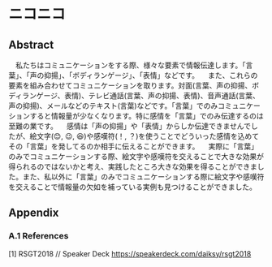 # ニコニコ

## Abstract

　私たちはコミュニケーションをする際、様々な要素で情報伝達します。「言葉」、「声の抑揚」、「ボディランゲージ」、「表情」などです。
　また、これらの要素を組み合わせてコミュニケーションを取ります。対面(言葉、声の抑揚、ボディランゲージ、表情)、テレビ通話(言葉、声の抑揚、表情)、音声通話(言葉、声の抑揚)、メールなどのテキスト(言葉)などです。「言葉」でのみコミュニケーションすると情報量が少なくなります。特に感情を「言葉」でのみ伝達するのは至難の業です。
　感情は「声の抑揚」や「表情」からしか伝達できませんでしたが、絵文字(😊, 😉, 😆)や感嘆符(！, ？)を使うことでどういった感情を込めてその「言葉」を発してるのか相手に伝えることができます。
　実際に「言葉」のみでコミュニケーションする際、絵文字や感嘆符を交えることで大きな効果が得られるのではないかと考え、実践したところ大きな効果を得ることができました。また、私以外に「言葉」のみでコミュニケーションする際に絵文字や感嘆符を交えることで情報量の欠如を補っている実例も見つけることができました。

## Appendix

### A.1 References

[1] RSGT2018 // Speaker Deck https://speakerdeck.com/daiksy/rsgt2018
